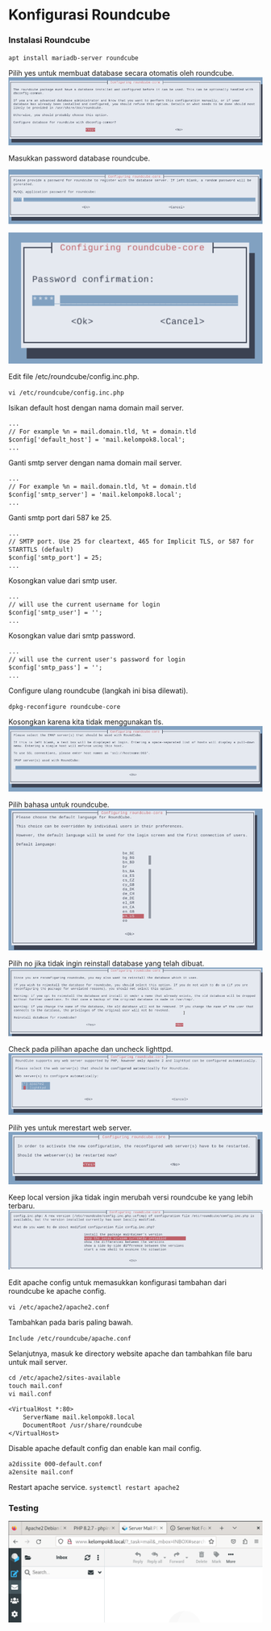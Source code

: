 # Konfigurasi Roundcube

### Instalasi Roundcube

`apt install mariadb-server roundcube`

Pilih yes untuk membuat database secara otomatis oleh roundcube.
![roundcube](./img/1r.png)

Masukkan password database roundcube.

![roundcube](./img/2r.png)

![roundcube](./img/3r.png)

Edit file /etc/roundcube/config.inc.php.

`vi /etc/roundcube/config.inc.php`

Isikan default host dengan nama domain mail server.

```
...
// For example %n = mail.domain.tld, %t = domain.tld
$config['default_host'] = 'mail.kelompok8.local';
...
```
Ganti smtp server dengan nama domain mail server.

```
...
// For example %n = mail.domain.tld, %t = domain.tld
$config['smtp_server'] = 'mail.kelompok8.local';
...
```

Ganti smtp port dari 587 ke 25.

```
...
// SMTP port. Use 25 for cleartext, 465 for Implicit TLS, or 587 for STARTTLS (default)
$config['smtp_port'] = 25;
...
```

Kosongkan value dari smtp user.

```
...
// will use the current username for login
$config['smtp_user'] = '';
...
```

Kosongkan value dari smtp password.

```
...
// will use the current user's password for login
$config['smtp_pass'] = '';
...
```
Configure ulang roundcube (langkah ini bisa dilewati).

`dpkg-reconfigure roundcube-core`

Kosongkan karena kita tidak menggunakan tls.
![roundcube](./img/4r.png)

Pilih bahasa untuk roundcube.
![roundcube](./img/5r.png)

Pilih no jika tidak ingin reinstall database yang telah dibuat.
![roundcube](./img/6r.png)


Check pada pilihan apache dan uncheck lighttpd.
![roundcube](./img/7r.png)

Pilih yes untuk merestart web server.
![roundcube](./img/8r.png)

Keep local version jika tidak ingin merubah versi roundcube ke yang lebih terbaru.
![roundcube](./img/9r.png)

Edit apache config untuk memasukkan konfigurasi tambahan dari roundcube ke apache config.

`vi /etc/apache2/apache2.conf
`

Tambahkan pada baris paling bawah.

`Include /etc/roundcube/apache.conf`


Selanjutnya, masuk ke directory website apache dan tambahkan file baru untuk mail server.

```
cd /etc/apache2/sites-available
touch mail.conf
vi mail.conf
```
```
<VirtualHost *:80>
    ServerName mail.kelompok8.local
    DocumentRoot /usr/share/roundcube
</VirtualHost>
```
Disable apache default config dan enable kan mail config.

```
a2dissite 000-default.conf
a2ensite mail.conf
```

Restart apache service.
`systemctl restart apache2
`
### Testing
![roundcube](./img/hasil.png)

  

  
